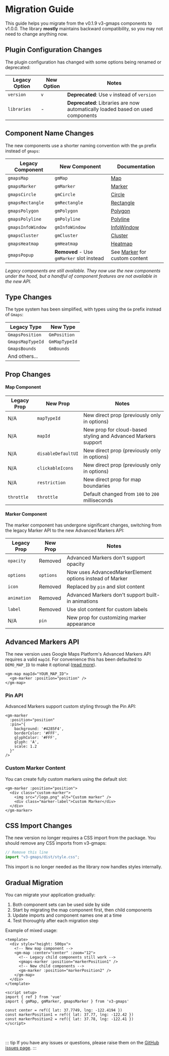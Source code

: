 # Migration Guide

This guide helps you migrate from the v0.1.9 v3-gmaps components to v1.0.0. The library **mostly** maintains backward compatibility, so you may not need to change anything now.

## Plugin Configuration Changes

The plugin configuration has changed with some options being renamed or deprecated:

| Legacy Option | New Option | Notes                                                                           |
| ------------- | ---------- | ------------------------------------------------------------------------------- |
| `version`     | `v`        | **Deprecated**: Use `v` instead of `version`                                    |
| `libraries`   | -          | **Deprecated**: Libraries are now automatically loaded based on used components |

## Component Name Changes

The new components use a shorter naming convention with the `gm` prefix instead of `gmaps`:

| Legacy Component  | New Component                             | Documentation                                   |
| ----------------- | ----------------------------------------- | ----------------------------------------------- |
| `gmapsMap`        | `gmMap`                                   | [Map](/api/map.md)                              |
| `gmapsMarker`     | `gmMarker`                                | [Marker](/api/marker.md)                        |
| `gmapsCircle`     | `gmCircle`                                | [Circle](/api/circle.md)                        |
| `gmapsRectangle`  | `gmRectangle`                             | [Rectangle](/api/rectangle.md)                  |
| `gmapsPolygon`    | `gmPolygon`                               | [Polygon](/api/polygon.md)                      |
| `gmapsPolyline`   | `gmPolyline`                              | [Polyline](/api/polyline.md)                    |
| `gmapsInfoWindow` | `gmInfoWindow`                            | [InfoWindow](/api/info-window.md)               |
| `gmapsCluster`    | `gmCluster`                               | [Cluster](/api/cluster.md)                      |
| `gmapsHeatmap`    | `gmHeatmap`                               | [Heatmap](/api/heatmap.md)                      |
| `gmapsPopup`      | **Removed** - Use `gmMarker` slot instead | See [Marker](/api/marker.md) for custom content |

*Legacy components are still available. They now use the new components under the hood, but a handful of component features are not available in the new API.*

## Type Changes

The type system has been simplified, with types using the `Gm` prefix instead of `Gmaps`:

| Legacy Type      | New Type      |
| ---------------- | ------------- |
| `GmapsPosition`  | `GmPosition`  |
| `GmapsMapTypeId` | `GmMapTypeId` |
| `GmapsBounds`    | `GmBounds`    |
| And others...    |               |

## Prop Changes

#### Map Component

| Legacy Prop | New Prop           | Notes                                                         |
| ----------- | ------------------ | ------------------------------------------------------------- |
| N/A         | `mapTypeId`        | New direct prop (previously only in options)                  |
| N/A         | `mapId`            | New prop for cloud-based styling and Advanced Markers support |
| N/A         | `disableDefaultUI` | New direct prop (previously only in options)                  |
| N/A         | `clickableIcons`   | New direct prop (previously only in options)                  |
| N/A         | `restriction`      | New direct prop for map boundaries                            |
| `throttle`  | `throttle`         | Default changed from `100` to `200` milliseconds              |

#### Marker Component

The marker component has undergone significant changes, switching from the legacy Marker API to the new Advanced Markers API:

| Legacy Prop | New Prop  | Notes                                                    |
| ----------- | --------- | -------------------------------------------------------- |
| `opacity`   | Removed   | Advanced Markers don't support opacity                   |
| `options`   | `options` | Now uses AdvancedMarkerElement options instead of Marker |
| `icon`      | Removed   | Replaced by `pin` and slot content                       |
| `animation` | Removed   | Advanced Markers don't support built-in animations       |
| `label`     | Removed   | Use slot content for custom labels                       |
| N/A         | `pin`     | New prop for customizing marker appearance               |

## Advanced Markers API

The new version uses Google Maps Platform's Advanced Markers API requires a valid `mapId`. For convenience this has been defaulted to `DEMO_MAP_ID` to make it optional ([read more](https://developers.google.com/maps/documentation/get-map-id)).

```vue
<gm-map mapId="YOUR_MAP_ID">
  <gm-marker :position="position" />
</gm-map>
```

### Pin API

Advanced Markers support custom styling through the Pin API:

```vue
<gm-marker 
  :position="position" 
  :pin="{
    background: '#4285F4',
    borderColor: '#FFF',
    glyphColor: '#FFF',
    glyph: 'A',
    scale: 1.2
  }" 
/>
```

### Custom Marker Content

You can create fully custom markers using the default slot:

```vue
<gm-marker :position="position">
  <div class="custom-marker">
    <img src="/logo.png" alt="Custom marker" />
    <div class="marker-label">Custom Marker</div>
  </div>
</gm-marker>
```

## CSS Import Changes

The new version no longer requires a CSS import from the package. You should remove any CSS imports from v3-gmaps:

```js
// Remove this line
import "v3-gmaps/dist/style.css";
```

This import is no longer needed as the library now handles styles internally.

## Gradual Migration

You can migrate your application gradually:

1. Both component sets can be used side by side
2. Start by migrating the map component first, then child components
3. Update imports and component names one at a time
4. Test thoroughly after each migration step

Example of mixed usage:

```vue
<template>
  <div style="height: 500px">
    <!-- New map component -->
    <gm-map :center="center" :zoom="12">
      <!-- Legacy child components still work -->
      <gmaps-marker :position="markerPosition1" />
      <!-- New child components -->
      <gm-marker :position="markerPosition2" />
    </gm-map>
  </div>
</template>

<script setup>
import { ref } from 'vue'
import { gmMap, gmMarker, gmapsMarker } from 'v3-gmaps'

const center = ref({ lat: 37.7749, lng: -122.4194 })
const markerPosition1 = ref({ lat: 37.77, lng: -122.42 })
const markerPosition2 = ref({ lat: 37.78, lng: -122.41 })
</script>
```

<br />

::: tip
If you have any issues or questions, please raise them on the [GitHub issues page](https://github.com/xon52/v3-gmaps/issues).
:::
